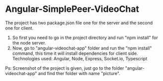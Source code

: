 # Angular-SimplePeer-VideoChat

The project has two package.json file one for the server and the second one for client.
1. So first you need to go in the project directory and run "npm install" for the node server.
2. Now, go to "angular-videochat-app" folder and run the "npm install" command, this time it will install dependencies for client side.
Technologies used: Angular, Node, Express, Socket.io, Typescript

Ps: Screenshot of the project is given, just go to the folder "angular-videochat-app" and find ther folder with name "picture".
